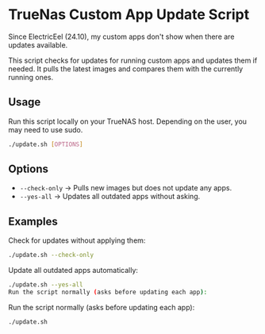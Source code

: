 # TrueNas Custom App Update Script
Since ElectricEel (24.10), my custom apps don't show when there are updates available.

This script checks for updates for running custom apps and updates them if needed. It pulls the latest images and compares them with the currently running ones.

## Usage
Run this script locally on your TrueNAS host. Depending on the user, you may need to use sudo.

```sh
./update.sh [OPTIONS]
```

## Options

* `--check-only` → Pulls new images but does not update any apps.
* `--yes-all` → Updates all outdated apps without asking.

## Examples
Check for updates without applying them:

```sh
./update.sh --check-only
```

Update all outdated apps automatically:
```sh
./update.sh --yes-all
Run the script normally (asks before updating each app):
```
Run the script normally (asks before updating each app):
```sh
./update.sh
```

